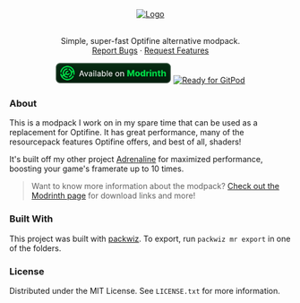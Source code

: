 <div align="center">
  <a href="https://github.com/intergrav/Additive">
    <img src="https://raw.githubusercontent.com/intergrav/Branding/main/additive/additive_textlogo_256h.png" alt="Logo" height="75">
  </a>
  <br />
  <br />
  <p align="center">
    Simple, super-fast Optifine alternative modpack.
    <br />
    <!---<a href="https://github.com/intergrav/Additive/wiki"><strong>Explore the docs »</strong></a>
    <br />-->
    <a href="https://github.com/intergrav/Additive/issues">Report Bugs</a>
    ·
    <a href="https://github.com/intergrav/Additive/issues">Request Features</a>
  </p>
  <a href="https://modrinth.com/modpack/additive"><img src="https://raw.githubusercontent.com/intergrav/devins-badges/v2/assets/compact/available/modrinth_vector.svg" alt="Available on Modrinth" height="36"></a>
  <a href="https://gitpod.io/from-referrer/"><img src="https://raw.githubusercontent.com/intergrav/devins-badges/v2/assets/compact/supported/gitpod_vector.svg" alt="Ready for GitPod" height="36"></a>
</div>

### About

This is a modpack I work on in my spare time that can be used as a replacement for Optifine. It has great performance, many of the resourcepack features Optifine offers, and best of all, shaders!

It's built off my other project [Adrenaline](https://intergrav.github.io/Adrenaline/) for maximized performance, boosting your game's framerate up to 10 times.

> Want to know more information about the modpack? [Check out the Modrinth page](https://modrinth.com/modpack/Additive/) for download links and more!

### Built With

This project was built with [packwiz](https://github.com/packwiz/packwiz). To export, run `packwiz mr export` in one of the folders.

### License

Distributed under the MIT License. See `LICENSE.txt` for more information.
